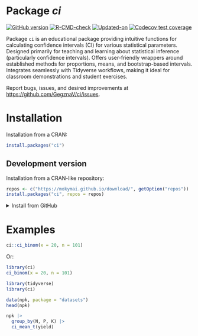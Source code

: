 Package ***ci***
================

<!-- README.md is generated from README.Rmd. Please edit that file -->
<!-- badges: start -->

[![GitHub
version](https://img.shields.io/badge/GitHub-0.0.1-brightgreen.svg)](https://github.com/GegznaV/ci)
[![R-CMD-check](https://github.com/GegznaV/ci/workflows/R-CMD-check/badge.svg)](https://github.com/GegznaV/ci/actions)
[![Updated-on](https://img.shields.io/badge/Updated%20on-2025--10--18-yellowgreen.svg)](/commits/master)
[![Codecov test
coverage](https://codecov.io/gh/GegznaV/ci/graph/badge.svg)](https://app.codecov.io/gh/GegznaV/ci)
<!-- badges: end -->

Package `ci` is an educational package providing intuitive functions for
calculating confidence intervals (CI) for various statistical
parameters. Designed primarily for teaching and learning about
statistical inference (particularly confidence intervals). Offers
user-friendly wrappers around established methods for proportions,
means, and bootstrap-based intervals. Integrates seamlessly with
Tidyverse workflows, making it ideal for classroom demonstrations and
student exercises.

Report bugs, issues, and desired improvements at
<https://github.com/GegznaV/ci/issues>.

# Installation

Installation from a CRAN:

``` r
install.packages("ci")
```

## Development version

Installation from a CRAN-like repository:

``` r
repos <- c("https://mokymai.github.io/download/", getOption("repos"))
install.packages("ci", repos = repos)
```

<details>
<summary>
Install from GitHub
</summary>

Install from GitHub:

``` r
if (!require(remotes)) install.packages("remotes")
remotes::install_github("GegznaV/ci", dependencies = TRUE)
```

Note! To install from GitHub on Windows, you need the RTools.

</details>

# Examples

``` r
ci::ci_binom(x = 20, n = 101)
```

Or:

``` r
library(ci)
ci_binom(x = 20, n = 101)
```

``` r
library(tidyverse)
library(ci)

data(npk, package = "datasets")
head(npk)

npk |>
  group_by(N, P, K) |> 
  ci_mean_t(yield)
```
